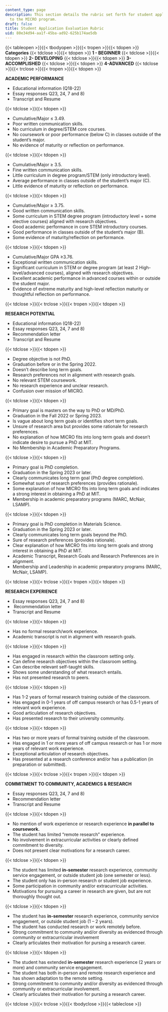 ```yaml
---
content_type: page
description: This section details the rubric set forth for student application evaluations
  to the MICRO program.
draft: false
title: Student Application Evaluation Rubric
uid: 80e34d94-aa1f-45ba-ad92-625b174ae5db
---
```

{{< tableopen >}}{{< tbodyopen >}}{{< tropen >}}{{< tdopen >}}
**Categories**
{{< tdclose >}}{{< tdopen >}}
**1 - BEGINNER**
{{< tdclose >}}{{< tdopen >}}
**2- DEVELOPING**
{{< tdclose >}}{{< tdopen >}}
**3-ACCOMPLISHED**
{{< tdclose >}}{{< tdopen >}}
**4-ADVANCED**
{{< tdclose >}}{{< trclose >}}{{< tropen >}}{{< tdopen >}}

**ACADEMIC PERFORMANCE**

- Educational information (Q18-22)
- Essay responses Q23, 24, 7 and 8)
- Transcript and Resume

{{< tdclose >}}{{< tdopen >}}

- Cumulative/Major ≤ 3.49.
- Poor written communication skills.
- No curriculum in degree/STEM core courses.
- No coursework or poor performance (below C) in classes outside of the student’s major.
- No evidence of maturity or reflection on performance.

{{< tdclose >}}{{< tdopen >}}

- Cumulative/Major ≥ 3.5.
- Fine written communication skills.
- Little curriculum in degree program/STEM (only introductory level).
- Average performance in classes outside of the student’s major (C).
- Little evidence of maturity or reflection on performance.

{{< tdclose >}}{{< tdopen >}}

- Cumulative/Major ≥ 3.75.
- Good written communication skills.
- Some curriculum in STEM degree program (introductory level + some elective courses) aligned with research objectives.
- Good academic performance in core STEM introductory courses.
- Good performance in classes outside of the student’s major (B).
- Some evidence of maturity/reflection on performance.

{{< tdclose >}}{{< tdopen >}}

- Cumulative/Major GPA ≥3.76.
- Exceptional written communication skills.
- Significant curriculum in STEM or degree program (at least 2 High-level/advanced courses), aligned with research objectives.
- Excellent academic performance in advanced courses within or outside the student major.
- Evidence of extreme maturity and high-level reflection maturity or thoughtful reflection on performance.

{{< tdclose >}}{{< trclose >}}{{< tropen >}}{{< tdopen >}}

**RESEARCH POTENTIAL**

- Educational information (Q18-22)
- Essay responses Q23, 24, 7 and 8)
- Recommendation letter
- Transcript and Resume

{{< tdclose >}}{{< tdopen >}}

- Degree objective is not PhD.
- Graduation before or in the Spring 2022.
- Doesn’t describe long term goals.
- Research preferences not in alignment with research goals.
- No relevant STEM coursework.
- No research experience and unclear research.
- Confusion over mission of MICRO.

{{< tdclose >}}{{< tdopen >}}

- Primary goal is masters on the way to PhD or MD/PhD.
- Graduation in the Fall 2022 or Spring 2023.
- Is vague about long term goals or identifies short term goals.
- Unsure of research area but provides some rationale for research preferences.
- No explanation of how MICRO fits into long term goals and doesn’t indicate desire to pursue a PhD at MIT.
- No Membership in Academic Preparatory Programs.

{{< tdclose >}}{{< tdopen >}}

- Primary goal is PhD completion.
- Graduation in the Spring 2023 or later.
- Clearly communicates long term goal (PhD degree completion).
- Somewhat sure of research preferences (provides rationale).
- Some explanation of how MICRO fits into long term goals and indicates a strong interest in obtaining a PhD at MIT.
- Membership in academic preparatory programs (MARC, McNair, LSAMP).

{{< tdclose >}}{{< tdopen >}}

- Primary goal is PhD completion in Materials Science.
- Graduation in the Spring 2023 or later.
- Clearly communicates long term goals beyond the PhD.
- Sure of research preferences (provides rationale).
- Clear explanation of how MICRO fits into long term goals and strong interest in obtaining a PhD at MIT.
- Academic Transcript, Research Goals and Research Preferences are in alignment.
- Membership and Leadership in academic preparatory programs (MARC, McNair, LSAMP).

{{< tdclose >}}{{< trclose >}}{{< tropen >}}{{< tdopen >}}

**RESEARCH EXPERIENCE**

- Essay responses Q23, 24, 7 and 8)
-  Recommendation letter
- Transcript and Resume

{{< tdclose >}}{{< tdopen >}}

- Has no formal research/work experience.
- Academic transcript is not in alignment with research goals.

{{< tdclose >}}{{< tdopen >}}

- Has engaged in research within the classroom setting only.
- Can define research objectives within the classroom setting.
- Can describe relevant self-taught skills.
- Shows some understanding of what research entails.
- Has not presented research to peers.

{{< tdclose >}}{{< tdopen >}}

- Has 1-2 years of formal research training outside of the classroom.
- Has engaged in 0-1 years of off campus research or has 0.5-1 years of relevant work experience.
- Good articulation of research objectives.
- Has presented research to their university community.

{{< tdclose >}}{{< tdopen >}}

- Has two or more years of formal training outside of the classroom.
- Has engaged in 1 or more years of off campus research or has 1 or more years of relevant work experience.
- Exceptional articulation of research objectives.
- Has presented at a research conference and/or has a publication (in preparation or submitted).

{{< tdclose >}}{{< trclose >}}{{< tropen >}}{{< tdopen >}}

**COMMITMENT TO COMMUNITY, ACADEMICS & RESEARCH**

- Essay responses Q23, 24, 7 and 8)
- Recommendation letter
- Transcript and Resume

{{< tdclose >}}{{< tdopen >}}

- No mention of work experience or research experience **in parallel to coursework.**
- The student has limited “remote research” experience.
- No involvement in extracurricular activities or clearly defined commitment to diversity.
- Does not present clear motivations for a research career.

{{< tdclose >}}{{< tdopen >}}

- The student has limited **in-semester** research experience, community service engagement, or outside student job (one semester or less).
- The student only has in-person research or student job experience.
- Some participation in community and/or extracurricular activities.
- Motivations for pursuing a career in research are given, but are not thoroughly thought out.

{{< tdclose >}}{{< tdopen >}}

- The student has **in-semester** research experience, community service engagement, or outside student job (1 – 2 years).
- The student has conducted research or work remotely before.
- Strong commitment to community and/or diversity as evidenced through community or extracurricular involvement
- Clearly articulates their motivation for pursing a research career.

{{< tdclose >}}{{< tdopen >}}

- The student has extended **in-semester** research experience (2 years or more) and community service engagement.
- The student has both in-person and remote research experience and has shown adaptation to the remote setting.
- Strong commitment to community and/or diversity as evidenced through community or extracurricular involvement.
- Clearly articulates their motivation for pursing a research career.

{{< tdclose >}}{{< trclose >}}{{< tbodyclose >}}{{< tableclose >}}